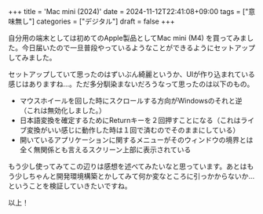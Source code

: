 +++
title = 'Mac mini (2024)'
date = 2024-11-12T22:41:08+09:00
tags = ["意味無し"]
categories = ["デジタル"]
draft = false
+++

自分用の端末としては初めてのApple製品としてMac mini (M4) を買ってみました。今日届いたので一旦普段やっているようなことができるようにセットアップしてみました。

セットアップしていて思ったのはずいぶん綺麗というか、UIが作り込まれている感じはありますね...。ただ多分馴染まないだろうなって思ったのは以下のもの。
- マウスホイールを回した時にスクロールする方向がWindowsのそれと逆（これは無効化しました。）
- 日本語変換を確定するためにReturnキーを２回押すことになる（これはライブ変換がいい感じに動作した時は１回で済むのでそのままにしている）
- 開いているアプリケーションに関するメニューがそのウィンドウの境界とは全く無関係とも言えるスクリーン上部に表示されている

もう少し使ってみてこの辺りは感想を述べてみたいなと思っています。あとはもう少しちゃんと開発環境構築とかしてみて何か変なところに引っかからないか...ということを検証していきたいですね。

以上！

